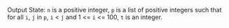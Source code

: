 Output State: `n` is a positive integer, `p` is a list of positive integers such that for all `i`, `j` in `p`, `i` < `j` and 1 <= `i` <= 100, `t` is an integer.